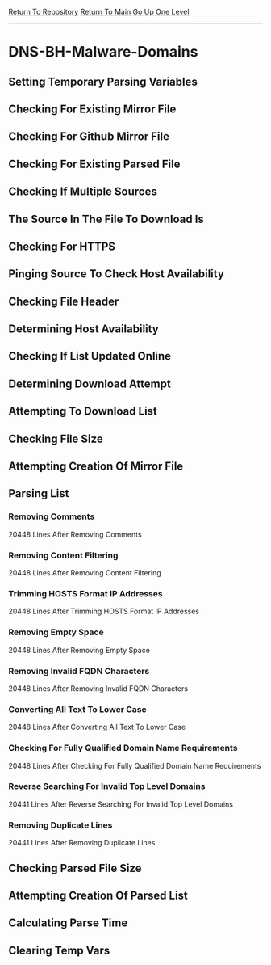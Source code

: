 [Return To Repository](https://github.com/deathbybandaid/piholeparser/)
[Return To Main](https://github.com/deathbybandaid/piholeparser/blob/master/RecentRunLogs/Mainlog.md)
[Go Up One Level](https://github.com/deathbybandaid/piholeparser/blob/master/RecentRunLogs/TopLevelScripts/30-Processing-Blacklists.md)
____________________________________
# DNS-BH-Malware-Domains
## Setting Temporary Parsing Variables
## Checking For Existing Mirror File
## Checking For Github Mirror File
## Checking For Existing Parsed File
## Checking If Multiple Sources
## The Source In The File To Download Is
## Checking For HTTPS
## Pinging Source To Check Host Availability
## Checking File Header
## Determining Host Availability
## Checking If List Updated Online
## Determining Download Attempt
## Attempting To Download List
## Checking File Size
## Attempting Creation Of Mirror File
## Parsing List
### Removing Comments
20448 Lines After Removing Comments
### Removing Content Filtering
20448 Lines After Removing Content Filtering
### Trimming HOSTS Format IP Addresses
20448 Lines After Trimming HOSTS Format IP Addresses
### Removing Empty Space
20448 Lines After Removing Empty Space
### Removing Invalid FQDN Characters
20448 Lines After Removing Invalid FQDN Characters
### Converting All Text To Lower Case
20448 Lines After Converting All Text To Lower Case
### Checking For Fully Qualified Domain Name Requirements
20448 Lines After Checking For Fully Qualified Domain Name Requirements
### Reverse Searching For Invalid Top Level Domains
20441 Lines After Reverse Searching For Invalid Top Level Domains
### Removing Duplicate Lines
20441 Lines After Removing Duplicate Lines
## Checking Parsed File Size
## Attempting Creation Of Parsed List
## Calculating Parse Time
## Clearing Temp Vars
